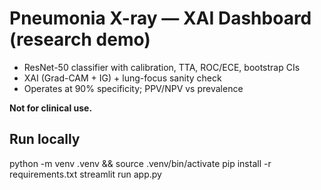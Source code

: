 # Pneumonia X-ray — XAI Dashboard (research demo)

- ResNet-50 classifier with calibration, TTA, ROC/ECE, bootstrap CIs
- XAI (Grad-CAM + IG) + lung-focus sanity check
- Operates at 90% specificity; PPV/NPV vs prevalence

**Not for clinical use.**

## Run locally
python -m venv .venv && source .venv/bin/activate
pip install -r requirements.txt
streamlit run app.py


